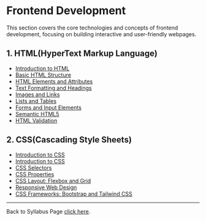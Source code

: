 # Frontend Development

This section covers the core technologies and concepts of frontend development, focusing on building interactive and user-friendly webpages.

## 1. HTML(HyperText Markup Language)

- [Introduction to HTML](HTML_CSS/HtmlIntro.md)
- [Basic HTML Structure](HTML_CSS/BasicStructure.md)
- [HTML Elements and Attributes](HTML_CSS/ElementsAttributes.md)
- [Text Formatting and Headings](HTML_CSS/TextFormatting.md)
- [Images and Links](HTML_CSS/ImagesLinks.md)
- [Lists and Tables](HTML_CSS/ListsTables.md)
- [Forms and Input Elements](HTML_CSS/Forms.md)
- [Semantic HTML5](HTML_CSS/SemanticHTML.md)
- [HTML Validation](HTML_CSS/HTMLValidation.md)

## 2. CSS(Cascading Style Sheets)

- [Introduction to CSS](HTML_CSS/CSSIntro.md)
- [Introduction to CSS](HTML_CSS/CSSIntro.md)
- [CSS Selectors](HTML_CSS/CSSSelectors.md)
- [CSS Properties](HTML_CSS/CSSProperties.md)
- [CSS Layout: Flexbox and Grid](HTML_CSS/CSSLayout.md)
- [Responsive Web Design](HTML_CSS/ResponsiveDesign.md)
- [CSS Frameworks: Bootstrap and Tailwind CSS](HTML_CSS/CSSFrameworks.md)

---

Back to Syllabus Page [click here](https://sumit7739.github.io/Webdev/Learning_Path.html).
